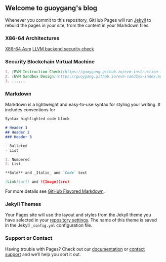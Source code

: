 ## Welcome to guoygang's blog

Whenever you commit to this repository, GitHub Pages will run [Jekyll](https://jekyllrb.com/) to rebuild the pages in your site, from the content in your Markdown files.

### X86-64 Architectures
[X86-64 Asm](https://guoygang.github.io/X86-64-index.md)
[LLVM backend security check](https://guoygang.github.io/X86-64-llvm-index.md)


### Security Blockchain Virtual Machine 
```markdown
1. [EVM Instruction Check](https://guoygang.github.io/evm-instruction-index.md)
2. [EVM Sandbox Design](https://guoygang.github.io/evm-sandbox-index.md)
3. ......
```



### Markdown

Markdown is a lightweight and easy-to-use syntax for styling your writing. It includes conventions for

```markdown
Syntax highlighted code block

# Header 1
## Header 2
### Header 3

- Bulleted
- List

1. Numbered
2. List

**Bold** and _Italic_ and `Code` text

[Link](url) and ![Image](src)
```

For more details see [GitHub Flavored Markdown](https://guides.github.com/features/mastering-markdown/).

### Jekyll Themes

Your Pages site will use the layout and styles from the Jekyll theme you have selected in your [repository settings](https://github.com/guoygang/seblockchain.github.io/settings). The name of this theme is saved in the Jekyll `_config.yml` configuration file.

### Support or Contact

Having trouble with Pages? Check out our [documentation](https://help.github.com/categories/github-pages-basics/) or [contact support](https://github.com/contact) and we’ll help you sort it out.

